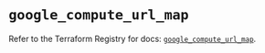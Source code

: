 # `google_compute_url_map`

Refer to the Terraform Registry for docs: [`google_compute_url_map`](https://registry.terraform.io/providers/hashicorp/google/5.28.0/docs/resources/compute_url_map).
